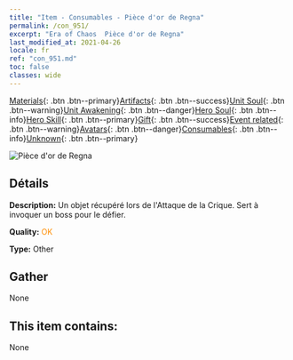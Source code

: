 ```yaml
---
title: "Item - Consumables - Pièce d'or de Regna"
permalink: /con_951/
excerpt: "Era of Chaos  Pièce d'or de Regna"
last_modified_at: 2021-04-26
locale: fr
ref: "con_951.md"
toc: false
classes: wide
---
```

 [Materials](/ItemsFR/){: .btn .btn--primary}[Artifacts](/ItemsFR/Artifacts/){: .btn .btn--success}[Unit Soul](/ItemsFR/UnitSoul/){: .btn .btn--warning}[Unit Awakening](/ItemsFR/UnitAwakening/){: .btn .btn--danger}[Hero Soul](/ItemsFR/HeroSoul/){: .btn .btn--info}[Hero Skill](/ItemsFR/HeroSkill/){: .btn .btn--primary}[Gift](/ItemsFR/Gift/){: .btn .btn--success}[Event related](/ItemsFR/Events/){: .btn .btn--warning}[Avatars](/ItemsFR/Avatars/){: .btn .btn--danger}[Consumables](/ItemsFR/Consumables/){: .btn .btn--info}[Unknown](/ItemsFR/Unknown/){: .btn .btn--primary}

 ![Pièce d'or de Regna](/images/t/i_40046.png)

## Détails
 **Description:** Un objet récupéré lors de l'Attaque de la Crique. Sert à invoquer un boss pour le défier.

 **Quality:** <span style="color: #FF8C00">OK</span>

 **Type:** Other

## Gather

  None

## This item contains:

  None

